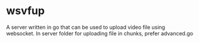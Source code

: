# wsvfup
A server written in go that can be used to upload video file using websocket.
In server folder for uploading file in chunks, prefer advanced.go
